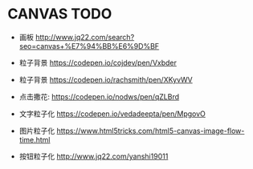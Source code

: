 # CANVAS TODO

- 画板  http://www.jq22.com/search?seo=canvas+%E7%94%BB%E6%9D%BF
- 粒子背景 https://codepen.io/cojdev/pen/Vxbder
- 粒子背景 https://codepen.io/rachsmith/pen/XKyvWV

- 点击撒花: https://codepen.io/nodws/pen/qZLBrd

- 文字粒子化  https://codepen.io/vedadeepta/pen/MpgovO
- 图片粒子化 https://www.html5tricks.com/html5-canvas-image-flow-time.html
- 按钮粒子化 http://www.jq22.com/yanshi19011
